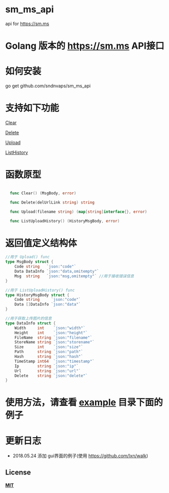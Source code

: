 # sm_ms_api
api for  https://sm.ms

# Golang 版本的 https://sm.ms API接口

# 如何安装 

   go get github.com/sndnvaps/sm_ms_api


# 支持如下功能

 [Clear](example/clear_exp.go)

 [Delete](example/delete_exp.go)

 [Upload](example/upload_exp.go)

 [ListHistory](example/ListUploadHistory_exp.go)


# 函数原型

```go

  func Clear() (MsgBody, error)

  func Delete(delUrlLink string) string

  func Upload(filename string) (map[string]interface{}, error)

  func ListUploadHistory() (HistoryMsgBody, error)

```

# 返回值定义结构体

```go
//用于 Upload() func
type MsgBody struct {
	Code string   `json:"code"`
	Data DataInfo `json:"data,omitempty"`
	Msg  string   `json:"msg,omitempty"` //用于接收错误信息
}

//用于 ListUploadHistory() func
type HistoryMsgBody struct {
	Code string     `json:"code"`
	Data []DataInfo `json:"data"`
}

//用于获取上传图片的信息
type DataInfo struct {
	Width     int    `json:"width"`
	Height    int    `json:"height"`
	FileName  string `json:"filename"`
	StoreName string `json:"storename"`
	Size      int    `json:"size"`
	Path      string `json:"path"`
	Hash      string `json:"hash"`
	TimeStamp int64  `json:"timestamp"`
	Ip        string `json:"ip"`
	Url       string `json:"url"`
	Delete    string `json:"delete"`
}
```

 
# 使用方法，请查看 [example](example) 目录下面的例子

# 更新日志
   - 2018.05.24 添加 gui界面的例子(使用 https://github.com/lxn/walk)
   
## License
#### [MIT](https://sndnvaps.mit-license.org/2018)
